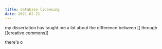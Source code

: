 ```yaml
---
title: database licensing
date: 2021-02-21
---
```


my dissertation has taught me a lot about the difference between []
through [[creative commons]]

there's o
